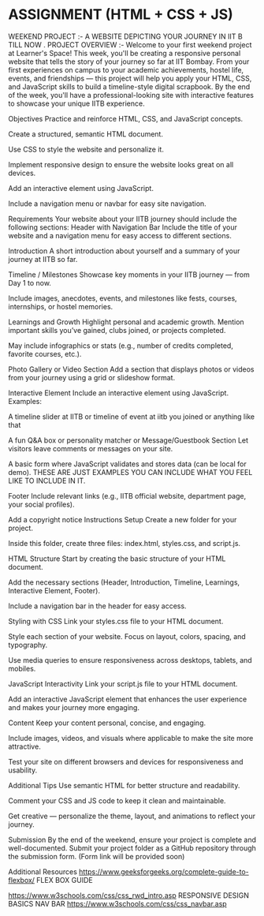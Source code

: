 # ASSIGNMENT (HTML + CSS + JS)

  WEEKEND PROJECT :- A WEBSITE DEPICTING YOUR JOURNEY IN IIT B TILL NOW .
PROJECT OVERVIEW :- 
Welcome to your first weekend project at Learner's Space!
This week, you'll be creating a responsive personal website that tells the story of your journey so far at IIT Bombay. From your first experiences on campus to your academic achievements, hostel life, events, and friendships — this project will help you apply your HTML, CSS, and JavaScript skills to build a timeline-style digital scrapbook. By the end of the week, you'll have a professional-looking site with interactive features to showcase your unique IITB experience.

Objectives
Practice and reinforce HTML, CSS, and JavaScript concepts.


Create a structured, semantic HTML document.


Use CSS to style the website and personalize it.


Implement responsive design to ensure the website looks great on all devices.


Add an interactive element using JavaScript.


Include a navigation menu or navbar for easy site navigation.



Requirements
Your website about your IITB journey should include the following sections:
Header with Navigation Bar
Include the title of your website and a navigation menu for easy access to different sections.


Introduction
A short introduction about yourself and a summary of your journey at IITB so far.


Timeline / Milestones
Showcase key moments in your IITB journey — from Day 1 to now.


Include images, anecdotes, events, and milestones like fests, courses, internships, or hostel memories.


Learnings and Growth
Highlight personal and academic growth. Mention important skills you’ve gained, clubs joined, or projects completed.


May include infographics or stats (e.g., number of credits completed, favorite courses, etc.).


Photo Gallery or Video Section
Add a section that displays photos or videos from your journey using a grid or slideshow format.


Interactive Element
Include an interactive element using JavaScript. Examples:


A timeline slider at IITB  or  timeline of event at iitb you joined or anything like that 


A fun Q&A box or personality matcher or 
Message/Guestbook Section
Let visitors leave comments or messages on your site.


A basic form where JavaScript validates and stores data (can be local for demo).
 THESE ARE JUST EXAMPLES YOU CAN INCLUDE WHAT YOU FEEL LIKE TO INCLUDE IN IT.





Footer
Include relevant links (e.g., IITB official website, department page, your social profiles).


Add a copyright notice
Instructions
Setup
Create a new folder for your project.


Inside this folder, create three files: index.html, styles.css, and script.js.


HTML Structure
Start by creating the basic structure of your HTML document.


Add the necessary sections (Header, Introduction, Timeline, Learnings, Interactive Element, Footer).


Include a navigation bar in the header for easy access.


Styling with CSS
Link your styles.css file to your HTML document.


Style each section of your website. Focus on layout, colors, spacing, and typography.


Use media queries to ensure responsiveness across desktops, tablets, and mobiles.


JavaScript Interactivity
Link your script.js file to your HTML document.


Add an interactive JavaScript element that enhances the user experience and makes your journey more engaging.


Content
Keep your content personal, concise, and engaging.


Include images, videos, and visuals where applicable to make the site more attractive.


Test your site on different browsers and devices for responsiveness and usability.



Additional Tips
Use semantic HTML for better structure and readability.


Comment your CSS and JS code to keep it clean and maintainable.


Get creative — personalize the theme, layout, and animations to reflect your journey.



Submission
By the end of the weekend, ensure your project is complete and well-documented.
 Submit your project folder as a GitHub repository through the submission form.
 (Form link will be provided soon)

Additional Resources
https://www.geeksforgeeks.org/complete-guide-to-flexbox/ FLEX BOX GUIDE


https://www.w3schools.com/css/css_rwd_intro.asp
RESPONSIVE DESIGN BASICS
NAV BAR https://www.w3schools.com/css/css_navbar.asp	


